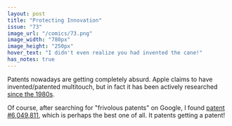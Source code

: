 ```yaml
---
layout: post
title: "Protecting Innovation"
issue: "73"
image_url: "/comics/73.png"
image_width: "780px"
image_height: "250px"
hover_text: "I didn't even realize you had invented the cane!"
has_notes: true
---
```

Patents nowadays are getting completely absurd.  Apple claims to have invented/patented multitouch, but in fact it has been actively researched [since the 1980s](http://portal.acm.org/citation.cfm?id=1165385.317461).

Of course, after searching for "frivolous patents" on Google, I found [patent #6,049,811](http://patft.uspto.gov/netacgi/nph-Parser?Sect2=PTO1&Sect2=HITOFF&p=1&u=%2Fnetahtml%2FPTO%2Fsearch-bool.html&r=1&f=G&l=50&d=PALL&RefSrch=yes&Query=PN%2F6049811), which is perhaps the best one of all.  It patents getting a patent!
